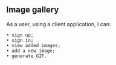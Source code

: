 Image gallery
-------------
As a user, using a client application, I can:

    • sign up;
    • sign in;
    • view added images;
    • add a new image;
    • generate GIF.